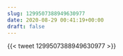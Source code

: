 ```yaml
---
slug: 1299507388949630977
date: 2020-08-29 00:41:19+00:00
draft: false
---
```


{{< tweet 1299507388949630977 >}}
